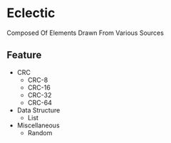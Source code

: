 # Eclectic
Composed Of Elements Drawn From Various Sources
## Feature
* CRC
    * CRC-8
    * CRC-16
    * CRC-32
    * CRC-64
* Data Structure
    * List
* Miscellaneous
    * Random
